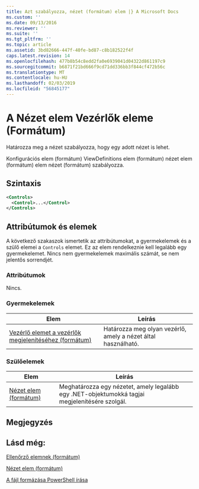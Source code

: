 ```yaml
---
title: Azt szabályozza, nézet (formátum) elem |} A Microsoft Docs
ms.custom: ''
ms.date: 09/13/2016
ms.reviewer: ''
ms.suite: ''
ms.tgt_pltfrm: ''
ms.topic: article
ms.assetid: 3bd82666-447f-40fe-bd87-c8b182522f4f
caps.latest.revision: 14
ms.openlocfilehash: 477b8b54c8edd2fa0e6939041d04322d861197c9
ms.sourcegitcommit: b6871f21bd666f9cd71dd336bb3f844cf472b56c
ms.translationtype: MT
ms.contentlocale: hu-HU
ms.lasthandoff: 02/03/2019
ms.locfileid: "56845177"
---
```

# <a name="controls-element-for-view-format"></a>A Nézet elem Vezérlők eleme (Formátum)

Határozza meg a nézet szabályozza, hogy egy adott nézet is lehet.

Konfigurációs elem (formátum) ViewDefinitions elem (formátum) nézet elem (formátum) elem nézet (formátum) szabályozza.

## <a name="syntax"></a>Szintaxis

```xml
<Controls>
  <Control>...</Control>
</Controls>
```

## <a name="attributes-and-elements"></a>Attribútumok és elemek

A következő szakaszok ismertetik az attribútumokat, a gyermekelemek és a szülő elemei a `Controls` elemet. Ez az elem rendelkeznie kell legalább egy gyermekelemet. Nincs nem gyermekelemek maximális számát, se nem jelentős sorrendjét.

### <a name="attributes"></a>Attribútumok

Nincs.

### <a name="child-elements"></a>Gyermekelemek

|Elem|Leírás|
|-------------|-----------------|
|[Vezérlő elemet a vezérlők megjelenítéséhez (formátum)](./control-element-for-controls-for-view-format.md)|Határozza meg olyan vezérlő, amely a nézet által használható.|

### <a name="parent-elements"></a>Szülőelemek

|Elem|Leírás|
|-------------|-----------------|
|[Nézet elem (formátum)](./view-element-format.md)|Meghatározza egy nézetet, amely legalább egy .NET-objektumokká tagjai megjelenítésére szolgál.|

## <a name="remarks"></a>Megjegyzés

## <a name="see-also"></a>Lásd még:

[Ellenőrző elemnek (formátum)](./control-element-for-controls-for-view-format.md)

[Nézet elem (formátum)](./view-element-format.md)

[A fájl formázása PowerShell írása](./writing-a-powershell-formatting-file.md)
